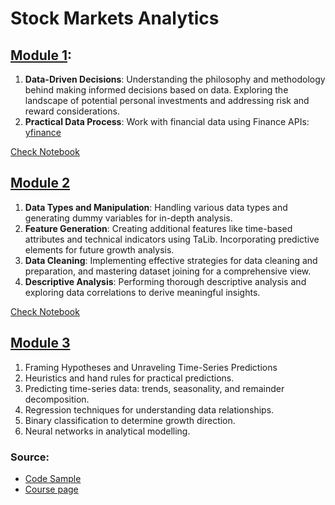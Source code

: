 # Stock Markets Analytics

## [Module 1](https://github.com/DataTalksClub/stock-markets-analytics-zoomcamp/blob/main/01-intro-and-data-sources/Module01_Colab_Introduction_and_Data_Sources.ipynb):
1. **Data-Driven Decisions**: Understanding the philosophy and methodology behind making informed decisions based on data. Exploring the landscape of potential personal investments and addressing risk and reward considerations.
2. **Practical Data Process**: Work with financial data using Finance APIs: [yfinance](https://pypi.org/project/yfinance/)

[Check Notebook](https://github.com/GawainGan/Stock-Markets-Analytics/blob/main/Code/Moudle_1_Retrieving_Financial_Market_Data_with_yfinance.ipynb)

## [Module 2](https://github.com/DataTalksClub/stock-markets-analytics-zoomcamp/blob/main/02-dataframe-analysis/Module2_Colab_Working_with_the_data.ipynb)
1. **Data Types and Manipulation**: Handling various data types and generating dummy variables for in-depth analysis.
2. **Feature Generation**: Creating additional features like time-based attributes and technical indicators using TaLib. Incorporating predictive elements for future growth analysis.
3. **Data Cleaning**: Implementing effective strategies for data cleaning and preparation, and mastering dataset joining for a comprehensive view.
4. **Descriptive Analysis**: Performing thorough descriptive analysis and exploring data correlations to derive meaningful insights.

[Check Notebook](https://github.com/GawainGan/Stock-Markets-Analytics/blob/main/Code/Module_2_Web_Scraping_and_IPO_Data_Analysis_Strategies_for_Optimal_Growth_and_Profitability.ipynb)

## [Module 3](https://github.com/DataTalksClub/stock-markets-analytics-zoomcamp/blob/main/03-modeling/Module_3_Colab_Time_Series_Modeling.ipynb)
1. Framing Hypotheses and Unraveling Time-Series Predictions
2. Heuristics and hand rules for practical predictions.
3. Predicting time-series data: trends, seasonality, and remainder decomposition.
4. Regression techniques for understanding data relationships.
5. Binary classification to determine growth direction.
6. Neural networks in analytical modelling.

### Source:
- [Code Sample](https://github.com/DataTalksClub/stock-markets-analytics-zoomcamp/tree/main)
- [Course page](https://courses.datatalks.club/sma-zoomcamp-2024/)
